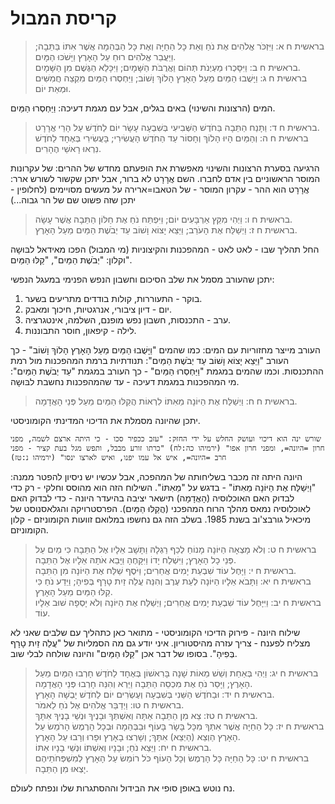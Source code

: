 # קריסת המבול

> בראשית ח א: וַיִּזְכֹּר אֱלֹהִים אֶת נֹחַ וְאֵת כָּל הַחַיָּה וְאֶת כָּל הַבְּהֵמָה אֲשֶׁר אִתּוֹ בַּתֵּבָה; וַיַּעֲבֵר אֱלֹהִים רוּחַ עַל הָאָרֶץ וַיָּשֹׁכּוּ הַמָּיִם.  
> בראשית ח ב: וַיִּסָּכְרוּ מַעְיְנֹת תְּהוֹם וַאֲרֻבֹּת הַשָּׁמָיִם; וַיִּכָּלֵא הַגֶּשֶׁם מִן הַשָּׁמָיִם.  
> בראשית ח ג: וַיָּשֻׁבוּ הַמַּיִם מֵעַל הָאָרֶץ הָלוֹךְ וָשׁוֹב; וַיַּחְסְרוּ הַמַּיִם מִקְצֵה חֲמִשִּׁים וּמְאַת יוֹם.  

המים (הרצונות והשינוי) באים בגלים, אבל עם מגמת דעיכה: וַיַּחְסְרוּ הַמַּיִם.

> בראשית ח ד: וַתָּנַח הַתֵּבָה בַּחֹדֶשׁ הַשְּׁבִיעִי בְּשִׁבְעָה עָשָׂר יוֹם לַחֹדֶשׁ עַל הָרֵי אֲרָרָט.  
> בראשית ח ה: וְהַמַּיִם הָיוּ הָלוֹךְ וְחָסוֹר עַד הַחֹדֶשׁ הָעֲשִׂירִי; בָּעֲשִׂירִי בְּאֶחָד לַחֹדֶשׁ נִרְאוּ רָאשֵׁי הֶהָרִים.  

הרגיעה בסערת הרצונות והשינוי מאפשרת את הופעתם מחדש של ההרים: של עקרונות המוסר הראשוניים בין אדם לחברו.
השם אֲרָרָט לא ברור, אבל יתכן שקשור לשורש ארר: אֲרָרָט הוא ההר - עקרון המוסר - של הטאבו=ארירה על מעשים מסויימים (לחלופין - יתכן שזה פשוט שם של הר גבוה...)

> בראשית ח ו: וַיְהִי מִקֵּץ אַרְבָּעִים יוֹם; וַיִּפְתַּח נֹחַ אֶת חַלּוֹן הַתֵּבָה אֲשֶׁר עָשָׂה.  
> בראשית ח ז: וַיְשַׁלַּח אֶת הָעֹרֵב; וַיֵּצֵא יָצוֹא וָשׁוֹב עַד יְבֹשֶׁת הַמַּיִם מֵעַל הָאָרֶץ.  

החל תהליך שבו - לאט לאט - המהפכנות והקיצוניות (מי המבול) הפכו מאידאל לבּוּשָה וקלון: "יְבֹשֶׁת הַמַּיִם", "קַלּוּ הַמַּיִם".

יתכן שהעורב מסמל את שלב הסיכום וחשבון הנפש הפנימי במעגל הנפשי:

1. בוקר    - התעוררות, קולות בודדים מתריעים בשער.
2. יום    - דיון ציבורי, אנרגטיות, חיכוך ומאבק.
3. ערב    - התכנסות, חשבון נפש מופנם, השלמה, אינטגרציה.
4. לילה    - קיפאון, חוסר התבוננות.

העורב מייצר מחזוריות עם המים: כמו שהמים "וַיָּשֻׁבוּ הַמַּיִם מֵעַל הָאָרֶץ הָלוֹךְ וָשׁוֹב" - כך העורב "וַיֵּצֵא יָצוֹא וָשׁוֹב עַד יְבֹשֶׁת הַמַּיִם": תנודתיות ברמת המהפכנות מול רמת ההתכנסות.
וכמו שהמים במגמת "וַיַּחְסְרוּ הַמַּיִם" - כך העורב במגמת "עַד יְבֹשֶׁת הַמַּיִם": מי המהפכנות במגמת דעיכה - עד שהמהפכנות נחשבת לבּוּשָה.

> בראשית ח ח: וַיְשַׁלַּח אֶת הַיּוֹנָה מֵאִתּוֹ לִרְאוֹת הֲקַלּוּ הַמַּיִם מֵעַל פְּנֵי הָאֲדָמָה.  

יתכן שהיונה מסמלת את הדיכוי המדינתי הקומוניסטי.

```lexical
שורש ינה הוא דיכוי ועושק החלש על ידי החזק: "עזב ככפיר סכו - כי היתה ארצם לשמה, מפני חרון =היונה=, ומפני חרון אפו" (ירמיהו כה:לח) "כרתו זורע מבבל, ותפש מגל בעת קציר - מפני חרב =היונה=, איש אל עמו יפנו, ואיש לארצו ינסו" (ירמיהו נ:טז)
```

היונה היתה זה מכבר בשליחותה של המהפכה, אבל עכשיו יש ניסיון להפטר ממנה: "וַיְשַׁלַּח אֶת הַיּוֹנָה מֵאִתּוֹ" - בדגש על "מֵאִתּוֹ". השילוח הזה הוא מהוסס וחלקי - רק כדי לבדוק האם האוכלוסיה (הָאֲדָמָה) תישאר יציבה בהיעדר היונה - כדי לבדוק האם לאוכלוסיה נמאס מהלך הרוח המהפכני (הֲקַלּוּ הַמַּיִם).
הפרסטרויקה והגלאסנוסט של מיכאיל גורבצ'וב בשנת 1985. בשלב הזה גם נחשפו במלואם זוועות הקומוניזם - קלון הקומוניזם.

> בראשית ח ט: וְלֹא מָצְאָה הַיּוֹנָה מָנוֹחַ לְכַף רַגְלָהּ וַתָּשָׁב אֵלָיו אֶל הַתֵּבָה כִּי מַיִם עַל פְּנֵי כָל הָאָרֶץ; וַיִּשְׁלַח יָדוֹ וַיִּקָּחֶהָ וַיָּבֵא אֹתָהּ אֵלָיו אֶל הַתֵּבָה.  
> בראשית ח י: וַיָּחֶל עוֹד שִׁבְעַת יָמִים אֲחֵרִים; וַיֹּסֶף שַׁלַּח אֶת הַיּוֹנָה מִן הַתֵּבָה.  
> בראשית ח יא: וַתָּבֹא אֵלָיו הַיּוֹנָה לְעֵת עֶרֶב וְהִנֵּה עֲלֵה זַיִת טָרָף בְּפִיהָ; וַיֵּדַע נֹחַ כִּי קַלּוּ הַמַּיִם מֵעַל הָאָרֶץ.  
> בראשית ח יב: וַיִּיָּחֶל עוֹד שִׁבְעַת יָמִים אֲחֵרִים; וַיְשַׁלַּח אֶת הַיּוֹנָה וְלֹא יָסְפָה שׁוּב אֵלָיו עוֹד.  

שילוח היונה - פירוק הדיכוי הקומוניסטי - מתואר כאן כתהליך עם שלבים שאני לא מצליח לפענח - צריך עזרה מהיסטוריון. איני יודע גם מה הסמליות של "עֲלֵה זַיִת טָרָף בְּפִיהָ".
בסופו של דבר אכן "קַלּוּ הַמַּיִם" והיונה שולחה לבלי שוב.

> בראשית ח יג: וַיְהִי בְּאַחַת וְשֵׁשׁ מֵאוֹת שָׁנָה בָּרִאשׁוֹן בְּאֶחָד לַחֹדֶשׁ חָרְבוּ הַמַּיִם מֵעַל הָאָרֶץ; וַיָּסַר נֹחַ אֶת מִכְסֵה הַתֵּבָה וַיַּרְא וְהִנֵּה חָרְבוּ פְּנֵי הָאֲדָמָה.  
> בראשית ח יד: וּבַחֹדֶשׁ הַשֵּׁנִי בְּשִׁבְעָה וְעֶשְׂרִים יוֹם לַחֹדֶשׁ יָבְשָׁה הָאָרֶץ.  
> בראשית ח טו: וַיְדַבֵּר אֱלֹהִים אֶל נֹחַ לֵאמֹר.  
> בראשית ח טז: צֵא מִן הַתֵּבָה אַתָּה וְאִשְׁתְּךָ וּבָנֶיךָ וּנְשֵׁי בָנֶיךָ אִתָּךְ.  
> בראשית ח יז: כָּל הַחַיָּה אֲשֶׁר אִתְּךָ מִכָּל בָּשָׂר בָּעוֹף וּבַבְּהֵמָה וּבְכָל הָרֶמֶשׂ הָרֹמֵשׂ עַל הָאָרֶץ הַוְצֵא (הַיְצֵא) אִתָּךְ; וְשָׁרְצוּ בָאָרֶץ וּפָרוּ וְרָבוּ עַל הָאָרֶץ.  
> בראשית ח יח: וַיֵּצֵא נֹחַ; וּבָנָיו וְאִשְׁתּוֹ וּנְשֵׁי בָנָיו אִתּוֹ.  
> בראשית ח יט: כָּל הַחַיָּה כָּל הָרֶמֶשׂ וְכָל הָעוֹף כֹּל רוֹמֵשׂ עַל הָאָרֶץ לְמִשְׁפְּחֹתֵיהֶם יָצְאוּ מִן הַתֵּבָה.  

נח נוטש באופן סופי את הבידול וההסתגרות שלו ונפתח לעולם.
